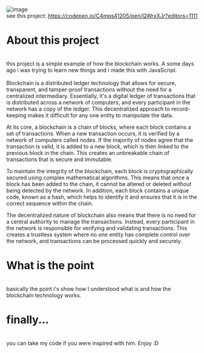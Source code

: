 ![image](https://user-images.githubusercontent.com/93053849/193596822-da040adf-db7f-49f3-972e-98f170f77cc3.png)<br>
see this project: https://codepen.io/C4mps41205/pen/QWrxXJr?editors=1111

<h1> About this project </h1><br>
this project is a simple example of how the blockchain works. A some days ago i was trying to learn new things and i made this with JavaScript.<br><br>
Blockchain is a distributed ledger technology that allows for secure, transparent, and tamper-proof transactions without the need for a centralized intermediary. Essentially, it's a digital ledger of transactions that is distributed across a network of computers, and every participant in the network has a copy of the ledger. This decentralized approach to record-keeping makes it difficult for any one entity to manipulate the data.

At its core, a blockchain is a chain of blocks, where each block contains a set of transactions. When a new transaction occurs, it is verified by a network of computers called nodes. If the majority of nodes agree that the transaction is valid, it is added to a new block, which is then linked to the previous block in the chain. This creates an unbreakable chain of transactions that is secure and immutable.

To maintain the integrity of the blockchain, each block is cryptographically secured using complex mathematical algorithms. This means that once a block has been added to the chain, it cannot be altered or deleted without being detected by the network. In addition, each block contains a unique code, known as a hash, which helps to identify it and ensures that it is in the correct sequence within the chain.

The decentralized nature of blockchain also means that there is no need for a central authority to manage the transactions. Instead, every participant in the network is responsible for verifying and validating transactions. This creates a trustless system where no one entity has complete control over the network, and transactions can be processed quickly and securely.
<h1> What is the point </h1><br>
basically the point i's show how I understood what is and how the blockchain technology works.
<h1> finally... </h1><br>
you can take my code if you were inspired with him. Enjoy :D
